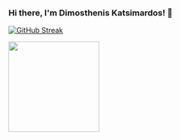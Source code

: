 ### Hi there, I'm Dimosthenis Katsimardos! 👋

[![GitHub Streak](https://github-readme-streak-stats.herokuapp.com?user=dimkatsi91&date_format=M%20j%5B%2C%20Y%5D)](https://git.io/streak-stats)

<img height="180em" src="https://github-readme-stats.vercel.app/api?username=dimkatsi91&show_icons=true&hide_border=true&&count_private=true&include_all_commits=true" />


<!--
**dimkatsi91/dimkatsi91** is a ✨ _special_ ✨ repository because its `README.md` (this file) appears on your GitHub profile.

Here are some ideas to get you started:

- 🔭 I’m currently working on ...
- 🌱 I’m currently learning ...
- 👯 I’m looking to collaborate on ...
- 🤔 I’m looking for help with ...
- 💬 Ask me about ...
- 📫 How to reach me: ...
- 😄 Pronouns: ...
- ⚡ Fun fact: ...
-->
